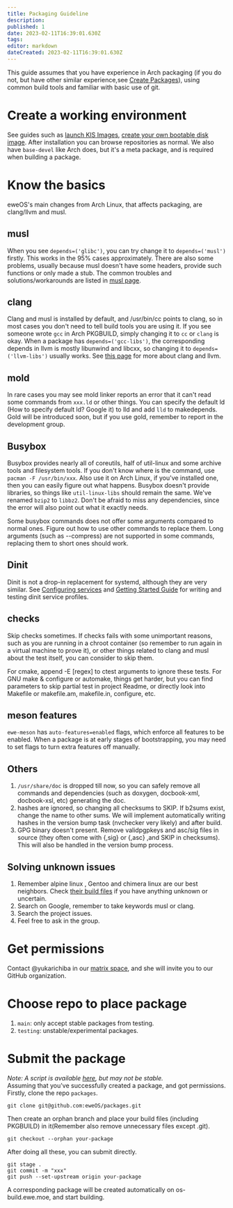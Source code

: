 ```yaml
---
title: Packaging Guideline
description: 
published: 1
date: 2023-02-11T16:39:01.630Z
tags: 
editor: markdown
dateCreated: 2023-02-11T16:39:01.630Z
---
```


This guide assumes that you have experience in Arch packaging (if you do not, but have other similar experience,see [Create Packages](/dev/guide/packaging/create)), using common build tools and familiar with basic use of git.

# Create a working environment
See guides such as [launch KIS Images](/dev/guide/launch-kis), [create your own bootable disk image](/dev/guide/build-efi-disk-img). After installation you can browse repositories as normal. We also have `base-devel` like Arch does, but it's a meta package, and is required when building a package.

# Know the basics
eweOS's main changes from Arch Linux, that affects packaging, are clang/llvm and musl.      

## musl
When you see `depends=('glibc')`, you can try change it to `depends=('musl')` firstly. This works in the 95% cases approximately. There are also some problems, usually because musl doesn't have some headers, provide such functions or only made a stub. The common troubles and solutions/workarounds are listed in [musl page](https://os-wiki.ewe.moe/musl).

## clang
Clang and musl is installed by default, and /usr/bin/cc points to clang, so in most cases you don't need to tell build tools you are using it. If you see someone wrote `gcc` in Arch PKGBUILD, simply changing it to `cc` or `clang` is okay. When a package has `depends=('gcc-libs')`, the corresponding depends in llvm is mostly libunwind and libcxx, so changing it to `depends=('llvm-libs')` usually works. See [this page](https://os-wiki.ewe.moe/llvm) for more about clang and llvm.

## mold
In rare cases you may see mold linker reports an error that it can't read some commands from `xxx.ld` or other things. You can specify the default ld (How to specify default ld? Google it) to lld and add `lld` to makedepends. Gold will be introduced soon, but if you use gold, remember to report in the development group.

## Busybox
Busybox provides nearly all of coreutils, half of util-linux and some archive tools and filesystem tools. If you don't know where is the command, use `pacman -F /usr/bin/xxx`. Also use it on Arch Linux, if you've installed one, then you can easily figure out what happens. Busybox doesn't provide libraries, so things like `util-linux-libs` should remain the same. We've renamed `bzip2` to `libbz2`. Don't be afraid to miss any dependencies, since the error will also point out what it exactly needs.

Some busybox commands does not offer some arguments compared to normal ones. Figure out how to use other commands to replace them. Long arguments (such as --compress) are not supported in some commands, replacing them to short ones should work.

## Dinit
Dinit is not a drop-in replacement for systemd, although they are very similar. See [Configuring services](https://github.com/davmac314/dinit#configuring-services) and [Getting Started Guide](https://github.com/davmac314/dinit/blob/master/doc/getting_started.md) for writing and testing dinit service profiles.

## checks
Skip checks sometimes. If checks fails with some unimportant reasons, such as you are running in a chroot container (so remember to run again in a virtual machine to prove it), or other things related to clang and musl about the test itself, you can consider to skip them.

For cmake, append -E [regex] to ctest arguments to ignore these tests. For GNU make & configure or automake, things get harder, but you can find parameters to skip partial test in project Readme, or directly look into Makefile or makefile.am, makefile.in, configure, etc. 

## meson features

`ewe-meson` has `auto-features=enabled` flags, which enforce all features to be enabled. When a package is at early stages of bootstrapping, you may need to set flags to turn extra features off manually.

## Others
1. `/usr/share/doc` is dropped till now, so you can safely remove all commands and dependencies (such as doxygen, docbook-xml, docbook-xsl, etc) generating the doc.
2. hashes are ignored, so changing all checksums to SKIP. If b2sums exist, change the name to other sums. We will implement automatically writing hashes in the version bump task (nvchecker very likely) and after build.
3. GPG binary doesn't present. Remove validpgpkeys and asc/sig files in source (they often come with {,sig} or {,asc} ,and SKIP in checksums). This will also be handled in the version bump process.

## Solving unknown issues
1. Remember alpine linux , Gentoo and chimera linux are our best neighbors. Check [their build files](https://os-wiki.ewe.moe/Other%20similar%20distros%20and%20projects.md) if you have anything unknown or uncertain.
2. Search on Google, remember to take keywords musl or clang.
3. Search the project issues.
4. Feel free to ask in the group.

# Get permissions
Contact @yukarichiba in our [matrix space](https://matrix.to/#/#os:ewe.moe), and she will invite you to our GitHub organization.

# Choose repo to place package

1. `main`: only accept stable packages from testing.
2. `testing`: unstable/experimental packages.

# Submit the package
_Note: A script is available [here](https://github.com/eweOS/useful-scripts/blob/main/pkg-submit/pkg-submit.sh), but may not be stable._         
Assuming that you've successfully created a package, and got permissions.        
Firstly, clone the repo `packages`.
```
git clone git@github.com:eweOS/packages.git
```
Then create an orphan branch and place your build files (including PKGBUILD) in it(Remember also remove unnecessary files except .git).
```
git checkout --orphan your-package
```
After doing all these, you can submit directly.
```
git stage .
git commit -m "xxx"
git push --set-upstream origin your-package
```
A corresponding package will be created automatically on os-build.ewe.moe, and start building.
